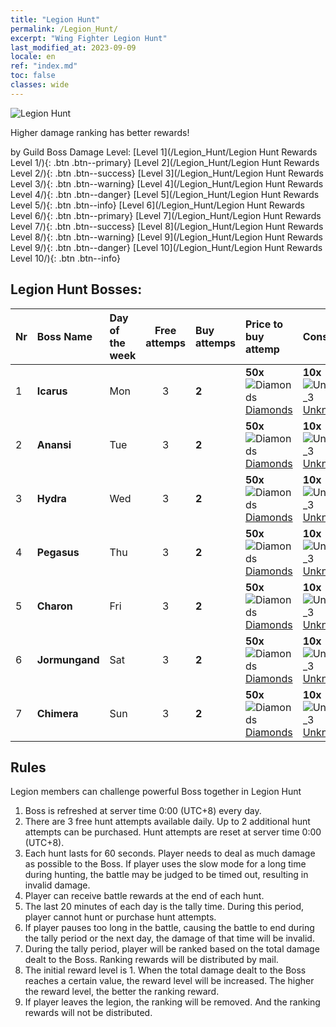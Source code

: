 ```yaml
---
title: "Legion Hunt"
permalink: /Legion_Hunt/
excerpt: "Wing Fighter Legion Hunt"
last_modified_at: 2023-09-09
locale: en
ref: "index.md"
toc: false
classes: wide
---
```



  ![Legion Hunt](/images/LegionHunt_header.png)

  Higher damage ranking has better rewards!


  by Guild Boss Damage Level:   [Level 1](/Legion_Hunt/Legion Hunt Rewards Level 1/){: .btn .btn--primary}   [Level 2](/Legion_Hunt/Legion Hunt Rewards Level 2/){: .btn .btn--success}   [Level 3](/Legion_Hunt/Legion Hunt Rewards Level 3/){: .btn .btn--warning}   [Level 4](/Legion_Hunt/Legion Hunt Rewards Level 4/){: .btn .btn--danger}   [Level 5](/Legion_Hunt/Legion Hunt Rewards Level 5/){: .btn .btn--info}   [Level 6](/Legion_Hunt/Legion Hunt Rewards Level 6/){: .btn .btn--primary}   [Level 7](/Legion_Hunt/Legion Hunt Rewards Level 7/){: .btn .btn--success}   [Level 8](/Legion_Hunt/Legion Hunt Rewards Level 8/){: .btn .btn--warning}   [Level 9](/Legion_Hunt/Legion Hunt Rewards Level 9/){: .btn .btn--danger}   [Level 10](/Legion_Hunt/Legion Hunt Rewards Level 10/){: .btn .btn--info} 



## Legion Hunt Bosses:

  |  Nr | Boss Name | Day of the week | Free attemps | Buy attemps | Price to buy attemp | Consume |
  |:----|:----------|:-------------|:-------------:|:----------------|:------------|:--------|
 | 1 | **Icarus** | Mon | 3 | **2** | **50x**![Diamonds](/images/item/Diamonds_p.png)[Diamonds](/item/Diamonds_15/) | **10x**![Unknown_3](/images/item/Settlement_Energy_p.png)[Unknown](/item/item_3/) |
 | 2 | **Anansi** | Tue | 3 | **2** | **50x**![Diamonds](/images/item/Diamonds_p.png)[Diamonds](/item/Diamonds_15/) | **10x**![Unknown_3](/images/item/Settlement_Energy_p.png)[Unknown](/item/item_3/) |
 | 3 | **Hydra** | Wed | 3 | **2** | **50x**![Diamonds](/images/item/Diamonds_p.png)[Diamonds](/item/Diamonds_15/) | **10x**![Unknown_3](/images/item/Settlement_Energy_p.png)[Unknown](/item/item_3/) |
 | 4 | **Pegasus** | Thu | 3 | **2** | **50x**![Diamonds](/images/item/Diamonds_p.png)[Diamonds](/item/Diamonds_15/) | **10x**![Unknown_3](/images/item/Settlement_Energy_p.png)[Unknown](/item/item_3/) |
 | 5 | **Charon** | Fri | 3 | **2** | **50x**![Diamonds](/images/item/Diamonds_p.png)[Diamonds](/item/Diamonds_15/) | **10x**![Unknown_3](/images/item/Settlement_Energy_p.png)[Unknown](/item/item_3/) |
 | 6 | **Jormungand** | Sat | 3 | **2** | **50x**![Diamonds](/images/item/Diamonds_p.png)[Diamonds](/item/Diamonds_15/) | **10x**![Unknown_3](/images/item/Settlement_Energy_p.png)[Unknown](/item/item_3/) |
 | 7 | **Chimera** | Sun | 3 | **2** | **50x**![Diamonds](/images/item/Diamonds_p.png)[Diamonds](/item/Diamonds_15/) | **10x**![Unknown_3](/images/item/Settlement_Energy_p.png)[Unknown](/item/item_3/) |


## Rules

  Legion members can challenge powerful Boss together in Legion Hunt<br/>
  1. Boss is refreshed at server time 0:00 (UTC+8) every day.<br/>
  2. There are 3 free hunt attempts available daily. Up to 2 additional hunt attempts can be purchased. Hunt attempts are reset at server time 0:00 (UTC+8).<br/>
  3. Each hunt lasts for 60 seconds. Player needs to deal as much damage as possible to the Boss. If player uses the slow mode for a long time during hunting, the battle may be judged to be timed out, resulting in invalid damage.<br/>
  4. Player can receive battle rewards at the end of each hunt.<br/>
  5. The last 20 minutes of each day is the tally time. During this period, player cannot hunt or purchase hunt attempts.<br/>
  6. If player pauses too long in the battle, causing the battle to end during the tally period or the next day, the damage of that time will be invalid.<br/>
  7. During the tally period, player will be ranked based on the total damage dealt to the Boss. Ranking rewards will be distributed by mail.<br/>
  8. The initial reward level is 1. When the total damage dealt to the Boss reaches a certain value, the reward level will be increased. The higher the reward level, the better the ranking reward.<br/>
  9. If player leaves the legion, the ranking will be removed. And the ranking rewards will not be distributed.


